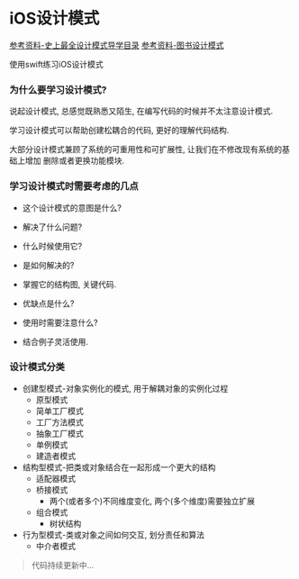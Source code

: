 # iOS设计模式

[参考资料-史上最全设计模式导学目录](https://blog.csdn.net/lovelion/article/details/17517213)
[参考资料-图书设计模式](https://design-patterns.readthedocs.io/zh_CN/latest/)



使用swift练习iOS设计模式



### 为什么要学习设计模式?

说起设计模式, 总感觉既熟悉又陌生, 在编写代码的时候并不太注意设计模式.

学习设计模式可以帮助创建松耦合的代码, 更好的理解代码结构.

大部分设计模式兼顾了系统的可重用性和可扩展性, 让我们在不修改现有系统的基础上增加 删除或者更换功能模块.



### 学习设计模式时需要考虑的几点

- 这个设计模式的意图是什么?

- 解决了什么问题?

- 什么时候使用它?

- 是如何解决的?

- 掌握它的结构图, 关键代码.

- 优缺点是什么?

- 使用时需要注意什么?

- 结合例子灵活使用.



### 设计模式分类

- 创建型模式-对象实例化的模式, 用于解耦对象的实例化过程
  - 原型模式
  - 简单工厂模式
  - 工厂方法模式
  - 抽象工厂模式
  - 单例模式
  - 建造者模式
- 结构型模式-把类或对象结合在一起形成一个更大的结构
  - 适配器模式
  - 桥接模式
    - 两个(或者多个)不同维度变化, 两个(多个维度)需要独立扩展
  - 组合模式
    - 树状结构
- 行为型模式-类或对象之间如何交互, 划分责任和算法
  - 中介者模式



> 代码持续更新中...